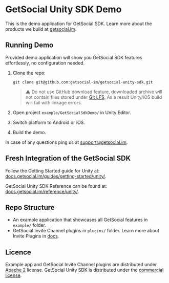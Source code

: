 # GetSocial Unity SDK Demo

This is the demo application for GetSocial SDK. Learn more about the products we build at [getsocial.im](http://getsocial.im).

## Running Demo

Provided demo application will show you GetSocial SDK features effortlessly, no configuration needed.
 
1. Clone the repo:

       git clone git@github.com:getsocial-im/getsocial-unity-sdk.git
       
   > ⚠️ Do not use GitHub download feature, downloaded archive will not contain files stored under [Git LFS](https://git-lfs.github.com/). As a result Unity/iOS build will fail with linkage errors.
   
1. Open project `example/GetSocialSdkDemo/` in Unity Editor.
1. Switch platform to Android or iOS.
1. Build the demo.

In case of any questions ping us at [support@getsocial.im](mailto:support@getsocial.im).

## Fresh Integration of the GetSocial SDK 

Follow the Getting Started guide for Unity at: [docs.getsocial.im/guides/getting-started/unity/](http://docs.getsocial.im/guides/getting-started/unity/).

GetSocial Unity SDK Reference can be found at: [docs.getsocial.im/reference/unity/](http://docs.getsocial.im/reference/unity/).

## Repo Structure

- An example application that showcases all GetSocial features in `example/` folder.
- GetSocial Invite Channel plugins in `plugins/` folder.  Learn more about Invite Plugins in [docs](http://docs.getsocial.im/guides/smart-invites/unity/essential-setup/#setup-invite-channels).

## Licence

Example app and GetSocial Invite Channel plugins are distributed under [Apache 2](https://choosealicense.com/licenses/apache-2.0/) license. GetSocial Unity SDK is distributed under the [commercial license](https://www.getsocial.im/legal/).